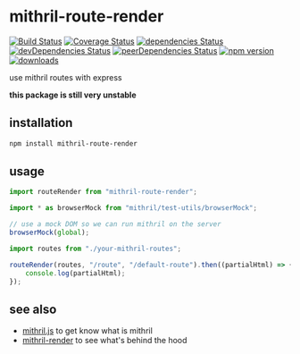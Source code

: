 # mithril-route-render

[![Build Status](https://travis-ci.org/tlaziuk/mithril-route-render.svg?branch=master)](https://travis-ci.org/tlaziuk/mithril-route-render)
[![Coverage Status](https://coveralls.io/repos/github/tlaziuk/mithril-route-render/badge.svg?branch=master)](https://coveralls.io/github/tlaziuk/mithril-route-render?branch=master)
[![dependencies Status](https://david-dm.org/tlaziuk/mithril-route-render/status.svg)](https://david-dm.org/tlaziuk/mithril-route-render)
[![devDependencies Status](https://david-dm.org/tlaziuk/mithril-route-render/dev-status.svg)](https://david-dm.org/tlaziuk/mithril-route-render?type=dev)
[![peerDependencies Status](https://david-dm.org/tlaziuk/mithril-route-render/peer-status.svg)](https://david-dm.org/tlaziuk/mithril-route-render?type=peer)
[![npm version](https://badge.fury.io/js/mithril-route-render.svg)](https://badge.fury.io/js/mithril-route-render)
[![downloads](https://img.shields.io/npm/dm/mithril-route-render.svg)](https://www.npmjs.com/package/mithril-route-render)

use mithril routes with express

**this package is still very unstable**

## installation

``` sh
npm install mithril-route-render
```

## usage

``` typescript
import routeRender from "mithril-route-render";

import * as browserMock from "mithril/test-utils/browserMock";

// use a mock DOM so we can run mithril on the server
browserMock(global);

import routes from "./your-mithril-routes";

routeRender(routes, "/route", "/default-route").then((partialHtml) => {
    console.log(partialHtml);
});
```

## see also

* [mithril.js](https://github.com/MithrilJS/mithril.js) to get know what is mithril
* [mithril-render](https://github.com/tlaziuk/mithril-render) to see what's behind the hood
